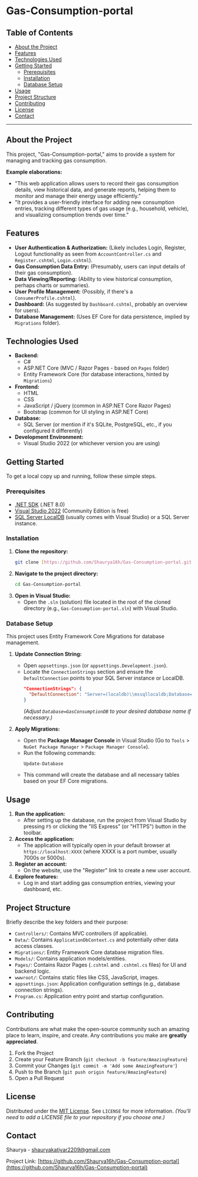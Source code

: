 # Gas-Consumption-portal

## Table of Contents
- [About the Project](#about-the-project)
- [Features](#features)
- [Technologies Used](#technologies-used)
- [Getting Started](#getting-started)
  - [Prerequisites](#prerequisites)
  - [Installation](#installation)
  - [Database Setup](#database-setup)
- [Usage](#usage)
- [Project Structure](#project-structure)
- [Contributing](#contributing)
- [License](#license)
- [Contact](#contact)

---

## About the Project

This project, "Gas-Consumption-portal," aims to provide a system for managing and tracking gas consumption. 

**Example elaborations:**
* "This web application allows users to record their gas consumption details, view historical data, and generate reports, helping them to monitor and manage their energy usage efficiently."
* "It provides a user-friendly interface for adding new consumption entries, tracking different types of gas usage (e.g., household, vehicle), and visualizing consumption trends over time."

## Features

* **User Authentication & Authorization:** (Likely includes Login, Register, Logout functionality as seen from `AccountController.cs` and `Register.cshtml`, `Login.cshtml`).
* **Gas Consumption Data Entry:** (Presumably, users can input details of their gas consumption).
* **Data Viewing/Reporting:** (Ability to view historical consumption, perhaps charts or summaries).
* **User Profile Management:** (Possibly, if there's a `ConsumerProfile.cshtml`).
* **Dashboard:** (As suggested by `Dashboard.cshtml`, probably an overview for users).
* **Database Management:** (Uses EF Core for data persistence, implied by `Migrations` folder).


## Technologies Used

* **Backend:**
    * C#
    * ASP.NET Core (MVC / Razor Pages - based on `Pages` folder)
    * Entity Framework Core (for database interactions, hinted by `Migrations`)
* **Frontend:**
    * HTML
    * CSS
    * JavaScript / jQuery (common in ASP.NET Core Razor Pages)
    * Bootstrap (common for UI styling in ASP.NET Core)
* **Database:**
    * SQL Server (or mention if it's SQLite, PostgreSQL, etc., if you configured it differently)
* **Development Environment:**
    * Visual Studio 2022 (or whichever version you are using)

## Getting Started

To get a local copy up and running, follow these simple steps.

### Prerequisites

* [.NET SDK](https://dotnet.microsoft.com/download) (.NET 8.0)
* [Visual Studio 2022](https://visualstudio.microsoft.com/downloads/) (Community Edition is free)
* [SQL Server LocalDB](https://docs.microsoft.com/en-us/sql/relational-databases/sql-server-express-localdb?view=sql-server-ver16) (usually comes with Visual Studio) or a SQL Server instance.

### Installation

1.  **Clone the repository:**
    ```bash
    git clone [https://github.com/Shaurya16h/Gas-Consumption-portal.git](https://github.com/Shaurya16h/Gas-Consumption-portal.git)
    ```
2.  **Navigate to the project directory:**
    ```bash
    cd Gas-Consumption-portal
    ```
3.  **Open in Visual Studio:**
    * Open the `.sln` (solution) file located in the root of the cloned directory (e.g., `Gas-Consumption-portal.sln`) with Visual Studio.

### Database Setup

This project uses Entity Framework Core Migrations for database management.

1.  **Update Connection String:**
    * Open `appsettings.json` (or `appsettings.Development.json`).
    * Locate the `ConnectionStrings` section and ensure the `DefaultConnection` points to your SQL Server instance or LocalDB.
        ```json
        "ConnectionStrings": {
          "DefaultConnection": "Server=(localdb)\\mssqllocaldb;Database=GasConsumptionDB;Trusted_Connection=True;MultipleActiveResultSets=true"
        }
        ```
        *(Adjust `Database=GasConsumptionDB` to your desired database name if necessary.)*

2.  **Apply Migrations:**
    * Open the **Package Manager Console** in Visual Studio (Go to `Tools` > `NuGet Package Manager` > `Package Manager Console`).
    * Run the following commands:
        ```powershell
        Update-Database
        ```
    * This command will create the database and all necessary tables based on your EF Core migrations.

## Usage

1.  **Run the application:**
    * After setting up the database, run the project from Visual Studio by pressing `F5` or clicking the "IIS Express" (or "HTTPS") button in the toolbar.
2.  **Access the application:**
    * The application will typically open in your default browser at `https://localhost:XXXX` (where XXXX is a port number, usually 7000s or 5000s).
3.  **Register an account:**
    * On the website, use the "Register" link to create a new user account.
4.  **Explore features:**
    * Log in and start adding gas consumption entries, viewing your dashboard, etc.

## Project Structure

Briefly describe the key folders and their purpose:

* `Controllers/`: Contains MVC controllers (if applicable).
* `Data/`: Contains `ApplicationDbContext.cs` and potentially other data access classes.
* `Migrations/`: Entity Framework Core database migration files.
* `Models/`: Contains application models/entities.
* `Pages/`: Contains Razor Pages (`.cshtml` and `.cshtml.cs` files) for UI and backend logic.
* `wwwroot/`: Contains static files like CSS, JavaScript, images.
* `appsettings.json`: Application configuration settings (e.g., database connection strings).
* `Program.cs`: Application entry point and startup configuration.

## Contributing

Contributions are what make the open-source community such an amazing place to learn, inspire, and create. Any contributions you make are **greatly appreciated**.

1.  Fork the Project
2.  Create your Feature Branch (`git checkout -b feature/AmazingFeature`)
3.  Commit your Changes (`git commit -m 'Add some AmazingFeature'`)
4.  Push to the Branch (`git push origin feature/AmazingFeature`)
5.  Open a Pull Request

## License

Distributed under the [MIT License](https://opensource.org/licenses/MIT). See `LICENSE` for more information. *(You'll need to add a LICENSE file to your repository if you choose one.)*

## Contact

Shaurya - shauryakatiyar2209@gmail.com

Project Link: [https://github.com/Shaurya16h/Gas-Consumption-portal](https://github.com/Shaurya16h/Gas-Consumption-portal)
